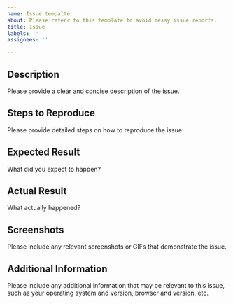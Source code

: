 ```yaml
---
name: Issue tempalte
about: Please referr to this template to avoid messy issue reports.
title: Issue
labels: ''
assignees: ''

---
```


## Description

Please provide a clear and concise description of the issue.

## Steps to Reproduce

Please provide detailed steps on how to reproduce the issue.

## Expected Result

What did you expect to happen?

## Actual Result

What actually happened?

## Screenshots

Please include any relevant screenshots or GIFs that demonstrate the issue.

## Additional Information

Please include any additional information that may be relevant to this issue, such as your operating system and version, browser and version, etc.

